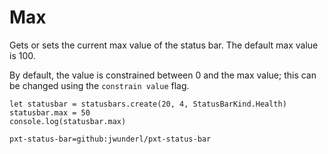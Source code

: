 # Max

Gets or sets the current max value of the status bar. The default max value is 100.

By default, the value is constrained between 0 and the max value; this can be changed using the `constrain value` flag.

```blocks
let statusbar = statusbars.create(20, 4, StatusBarKind.Health)
statusbar.max = 50
console.log(statusbar.max)
```

```package
pxt-status-bar=github:jwunderl/pxt-status-bar
```